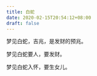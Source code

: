 ```yaml
---
title: 白蛇
date: 2020-02-15T20:54:12+08:00
draft: false
---
```


梦见白蛇，吉兆，是发财的预兆。<br>


梦见白蛇要人，要发财。<br>


梦见白蛇入怀，要生女儿。<br>
